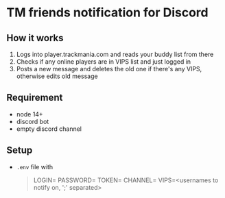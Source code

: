 # TM friends notification for Discord

## How it works
1. Logs into player.trackmania.com and reads your buddy list from there
1. Checks if any online players are in VIPS list and just logged in
1. Posts a new message and deletes the old one if there's any VIPS, otherwise edits old message

## Requirement
- node 14+
- discord bot
- empty discord channel

## Setup
- `.env` file with
  > LOGIN=<your tm username>
    PASSWORD=<your tm password>
    TOKEN=<your discord bot token>
    CHANNEL=<discord channel id>
    VIPS=<usernames to notify on, ';' separated>

